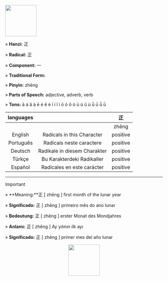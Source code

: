 <a href="https://dictionary.writtenchinese.com/worddetail/zheng/1042/1/1" target="blank"><img align="center" src="" alt="" height="100" /></a> 

» **Hanzi:** 正 

» **Radical:** 正 

» **Component:** 一 

» **Traditional Form:** 

» **Pinyin:** zhēng

» **Parts of Speech:** adjective, adverb, verb

» **Tons:** ā á ǎ à ē é ě è ī í ǐ ì ō ó ǒ ò ū ú ǔ ù ǖ ǘ ǚ ǜ 	

| languages  |  | 正 |
| :---: | :---: | :---: |
|  |  | zhēng |
| English | Radicals in this Character | positive | 
| Português |Radicais neste caractere | positive |
| Deutsch | Radikale in diesem Charakter | positive |
| Türkçe | Bu Karakterdeki Radikaller | positive |
| Español | Radicales en este carácter | positive |

***
> [!IMPORTANT]
>
> » **Meaning:**正 [ zhēng ] first month of the lunar year
>
> » **Significado:** 正 [ zhēng ] primeiro mês do ano lunar
>
> » **Bedeutung:** 正 [ zhēng ] erster Monat des Mondjahres
>
> » **Anlamı:** 正 [ zhēng ] Ay yılının ilk ayı
> 
> » **Significado:** 正 [ zhēng ] primer mes del año lunar

<p align="center">
<a href="https://dictionary.writtenchinese.com/worddetail/zheng/1042/1/1" target="blank"><img align="center" src="" alt="" height="100" /></a> 
</p>